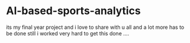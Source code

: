# AI-based-sports-analytics
its my final year project and i love to share with u all and a lot more has to be done still i worked very hard to get this done ....
